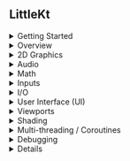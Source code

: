 ## LittleKt

<details>
<summary>Getting Started</summary>
<div markdown="1">
-   [First application](/wiki/starting/first-application)
-   [First game](/wiki/starting/first-game)
</div>
</details>

<details>
<summary>Overview</summary>
<div markdown="1">
-   [Context and ContextListener](/wiki/framework/context-and-contextlistener)
-   [The Game Class](/wiki/framework/the-game-class)
-   [Logging](/wiki/framework/logging)
</div>
</details>

<details>
<summary>2D Graphics</summary>
<div markdown="1">
-   [SpriteBatch](/wiki/2d/spritebatch)
-   [Textures and TextureSlices](/wiki/2d/textures-and-textureslices)
-   [Texture Atlas]
-   [Fonts]
    -   [Bitmap Fonts](/wiki/2d/fonts/bitmap-fonts)
    -   [TTF Files and Rendering]
    -   [Glyph Layouts](/wiki/2d/fonts/glyph-layouts)
-   [Cameras and Viewports]
-   [Animations]
-   [Particles]
-   [2D Meshes]
-   [Frame Buffer Objects]
-   [Tilemaps]
    -   [LDtk](/wiki/2d/tilemaps/ldtk)
    -   [Tiled]
</div>
</details>

<details>
<summary>Audio</summary>
<div markdown="1">
-   [Audio Clips](/wiki/audio/audio-clips)
-   [Audio Streaming](/wiki/audio/audio-streaming)
</div>
</details>

<details>
<summary>Math</summary>
<div markdown="1">
-   Vectors
-   Matrices
-   Utility extensions
</div>
</details>

<details>
<summary>Inputs</summary>
<div markdown="1">
-   [Mouse and Keyboard](/wiki/input/mouse-and-keyboard)
-   [Gamepads](/wiki/input/gamepads)
-   Types
    -   [Polling](/wiki/input/types/polling)
    -   [Event based](/wiki/input/types/event-based)
-   [Cursor](/wiki/input/cursor)
</div>
</details>

<details>
<summary>I/O</summary>
<div markdown="1">
-   [Virtual File System](/wiki/io/virtual-file-system)
-   [Assets](/wiki/io/assets)
</div>
</details>

<details>
<summary>User Interface (UI)</summary>
<div markdown="1">

</div>
</details>

<details>
<summary>Viewports</summary>
<div markdown="1">

</div>
</details>

<details>
<summary>Shading</summary>
<div markdown="1">
-   [Shaders]
-   [GLSL Generator]
</div>
</details>

<details>
<summary>Multi-threading / Coroutines</summary>
<div markdown="1">
-   [Coroutines and Threads](/wiki/framework/coroutines-and-threads)
</div>
</details>

<details>
<summary>Debugging</summary>
<div markdown="1">
-   [OpenGL stats and other GL related calls]
</div>
</details>
<details>
